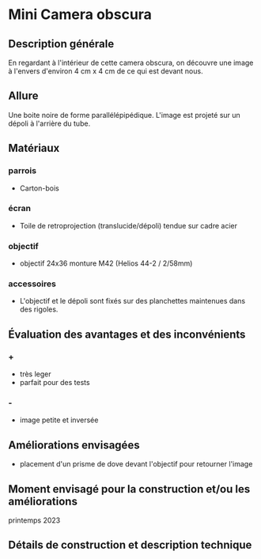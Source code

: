 #  Mini Camera obscura
## Description générale
En regardant à l'intérieur de cette camera obscura, on découvre une image à l'envers d'environ 4 cm x 4 cm de ce qui est devant nous.
## Allure
Une boite noire de forme parallélépipédique. L'image est projeté sur un dépoli à l'arrière du tube.
## Matériaux
### parrois
- Carton-bois
### écran
- Toile de retroprojection (translucide/dépoli) tendue sur cadre acier
### objectif
- objectif 24x36 monture M42 (Helios 44-2 / 2/58mm) 
### accessoires
- L'objectif et le dépoli sont fixés sur des planchettes maintenues dans des rigoles.
## Évaluation des avantages et des inconvénients
### +
- très leger
- parfait pour des tests
### -
- image petite et inversée
## Améliorations envisagées
- placement d'un prisme de dove devant l'objectif pour retourner l'image
## Moment envisagé pour la construction et/ou les améliorations
printemps 2023
## Détails de construction et description technique
